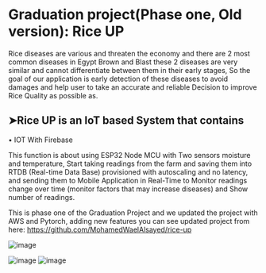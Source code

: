 # Graduation project(Phase one, Old version): Rice UP

Rice diseases are various and threaten the economy and there are 2 most common diseases in Egypt Brown and Blast these 2 diseases are very similar and cannot differentiate between them in their early stages, So the goal of our application is early detection of these diseases to avoid damages and help user to take an accurate and reliable Decision to improve Rice Quality as possible as.


## ➤Rice UP is an IoT based System that contains 

• IOT With Firebase

This function is about using ESP32 Node MCU with Two sensors moisture and temperature, Start taking readings from the farm and saving them into RTDB (Real-time Data Base) provisioned with autoscaling and no latency, and sending them to Mobile Application in Real-Time to Monitor readings change over time (monitor factors that may increase diseases) and Show number of readings.

This is phase one of the Graduation Project and we updated the project with AWS and Pytorch, adding new features
you can see updated project from here: https://github.com/MohamedWaelAlsayed/rice-up


![image](https://github.com/MohamedWaelAlsayed/RiceUp_Flutter/assets/62488272/67ac976d-195b-446c-96f9-85956c4b6b54)



![image](https://github.com/MohamedWaelAlsayed/RiceUp_Flutter/assets/62488272/fe909ee5-2a33-4215-9090-3b9d7c9f1436) ![image](https://github.com/MohamedWaelAlsayed/RiceUp_Flutter/assets/62488272/cc101097-1e66-4713-b7aa-559e46a90f35)
